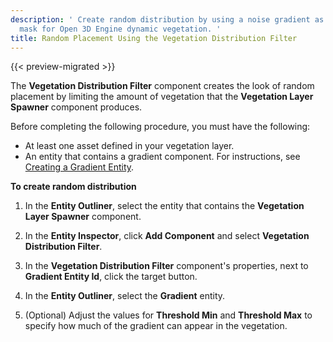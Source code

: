 ```yaml
---
description: ' Create random distribution by using a noise gradient as a placement
  mask for Open 3D Engine dynamic vegetation. '
title: Random Placement Using the Vegetation Distribution Filter
---
```


{{< preview-migrated >}}

The **Vegetation Distribution Filter** component creates the look of random placement by limiting the amount of vegetation that the **Vegetation Layer Spawner** component produces.

Before completing the following procedure, you must have the following:
+ At least one asset defined in your vegetation layer.
+ An entity that contains a gradient component. For instructions, see [Creating a Gradient Entity](/docs/userguide/vegetation/random-distribution-selection#create-gradient-entity).

**To create random distribution**

1. In the **Entity Outliner**, select the entity that contains the **Vegetation Layer Spawner** component.

1. In the **Entity Inspector**, click **Add Component** and select **Vegetation Distribution Filter**.

1. In the **Vegetation Distribution Filter** component's properties, next to **Gradient Entity Id**, click the target button.

1. In the **Entity Outliner**, select the **Gradient** entity.

1. \(Optional\) Adjust the values for **Threshold Min** and **Threshold Max** to specify how much of the gradient can appear in the vegetation.
